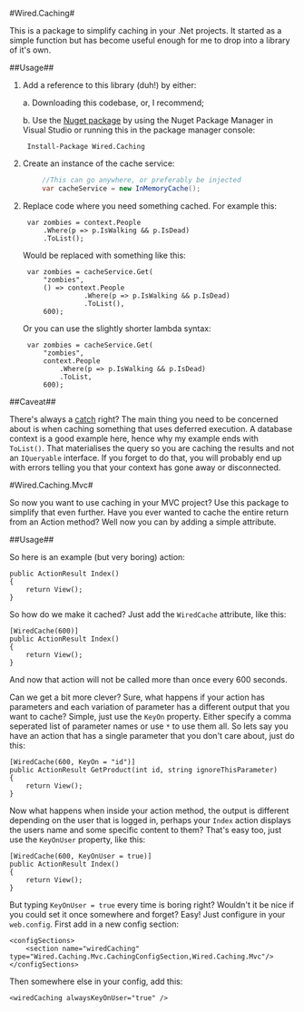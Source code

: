#Wired.Caching#

This is a package to simplify caching in your .Net projects. It started as a simple function but has become useful enough for me to drop into a library of it's own. 

##Usage##

1. Add a reference to this library (duh!) by either:

    a. Downloading this codebase, or, I recommend;

    b. Use the [Nuget package](https://www.nuget.org/packages/Wired.Caching) by using the Nuget Package Manager in Visual Studio or running this in the package manager console:

        Install-Package Wired.Caching

2. Create an instance of the cache service:

```c#
        //This can go anywhere, or preferably be injected
        var cacheService = new InMemoryCache();
```

2. Replace code where you need something cached. For example this:

        var zombies = context.People
            .Where(p => p.IsWalking && p.IsDead)
            .ToList();

    Would be replaced with something like this:

        var zombies = cacheService.Get(
            "zombies",
            () => context.People
                      .Where(p => p.IsWalking && p.IsDead)
                      .ToList(),
            600);

    Or you can use the slightly shorter lambda syntax:

        var zombies = cacheService.Get(
            "zombies",
            context.People
                .Where(p => p.IsWalking && p.IsDead)
                .ToList,
            600);


##Caveat##

There's always a [catch](http://shouldiblamecaching.com/) right? The main thing you need to be concerned about is when caching something that uses deferred execution. A database context is a good example here, hence why my example ends with `ToList()`. That materialises the query so you are caching the results and not an `IQueryable` interface. If you forget to do that, you will probably end up with errors telling you that your context has gone away or disconnected.

#Wired.Caching.Mvc#

So now you want to use caching in your MVC project? Use this package to simplify that even further. Have you ever wanted to cache the entire return from an Action method? Well now you can by adding a simple attribute.

##Usage##

So here is an example (but very boring) action:

	public ActionResult Index()
	{ 
		return View();
	}

So how do we make it cached? Just add the `WiredCache` attribute, like this:

    [WiredCache(600)]
	public ActionResult Index()
	{ 
		return View();
	}

And now that action will not be called more than once every 600 seconds. 

Can we get a bit more clever? Sure, what happens if your action has parameters and each variation of parameter has a different output that you want to cache? Simple, just use the `KeyOn` property. Either specify a comma seperated list of parameter names or use `*` to use them all. So lets say you have an action that has a single parameter that you don't care about, just do this:

    [WiredCache(600, KeyOn = "id")]
	public ActionResult GetProduct(int id, string ignoreThisParameter)
	{ 
		return View();
	}

Now what happens when inside your action method, the output is different depending on the user that is logged in, perhaps your `Index` action displays the users name and some specific content to them? That's easy too, just use the `KeyOnUser` property, like this:

    [WiredCache(600, KeyOnUser = true)]
	public ActionResult Index()
	{ 
		return View();
	}

But typing `KeyOnUser = true` every time is boring right? Wouldn't it be nice if you could set it once somewhere and forget? Easy! Just configure in your `web.config`. First add in a new config section:

    <configSections>
        <section name="wiredCaching" type="Wired.Caching.Mvc.CachingConfigSection,Wired.Caching.Mvc"/>
    </configSections>

Then somewhere else in your config, add this:

    <wiredCaching alwaysKeyOnUser="true" />
